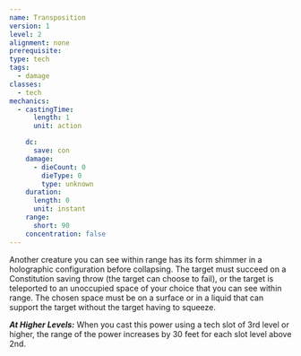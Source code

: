 ```yaml
---
name: Transposition
version: 1
level: 2
alignment: none
prerequisite: 
type: tech
tags:
  - damage
classes:
  - tech
mechanics:
  - castingTime:
      length: 1
      unit: action

    dc:
      save: con
    damage:
      - dieCount: 0
        dieType: 0
        type: unknown
    duration:
      length: 0
      unit: instant
    range:
      short: 90
    concentration: false
---
```

Another creature you can see within range has its form shimmer in a holographic configuration before collapsing. The target must succeed on a Constitution saving throw (the target can choose to fail), or the target is teleported to an unoccupied space of your choice that you can see within range. The chosen space must be on a surface or in a liquid that can support the target without the target having to squeeze.

***__At Higher Levels__:*** When you cast this power using a tech slot of 3rd level or higher, the range of the power increases by 30 feet for each slot level above 2nd.
    